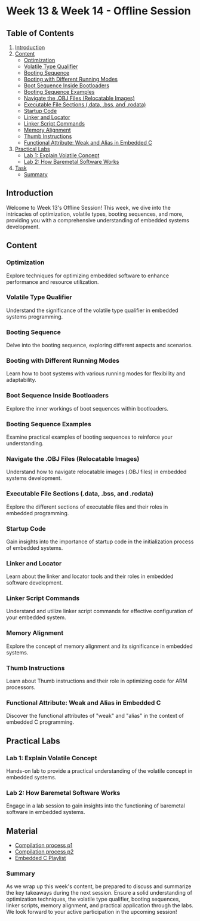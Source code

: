 # Week 13 & Week 14 - Offline Session

## Table of Contents
1. [Introduction](#introduction)
2. [Content](#content)
   - [Optimization](#optimization)
   - [Volatile Type Qualifier](#volatile-type-qualifier)
   - [Booting Sequence](#booting-sequence)
   - [Booting with Different Running Modes](#booting-with-different-running-modes)
   - [Boot Sequence Inside Bootloaders](#boot-sequence-inside-bootloaders)
   - [Booting Sequence Examples](#booting-sequence-examples)
   - [Navigate the .OBJ Files (Relocatable Images)](#navigate-the-obj-files-relocatable-images)
   - [Executable File Sections (.data, .bss, and .rodata)](#executable-file-sections)
   - [Startup Code](#startup-code)
   - [Linker and Locator](#linker-and-locator)
   - [Linker Script Commands](#linker-script-commands)
   - [Memory Alignment](#memory-alignment)
   - [Thumb Instructions](#thumb-instructions)
   - [Functional Attribute: Weak and Alias in Embedded C](#functional-attribute)
3. [Practical Labs](#practical-labs)
   - [Lab 1: Explain Volatile Concept](#lab-1-explain-volatile-concept)
   - [Lab 2: How Baremetal Software Works](#lab-2-how-baremetal-software-works)
4. [Task](#task)
   - [Summary](#summary)

## Introduction
Welcome to Week 13's Offline Session! This week, we dive into the intricacies of optimization, volatile types, booting sequences, and more, providing you with a comprehensive understanding of embedded systems development.

## Content

### Optimization
Explore techniques for optimizing embedded software to enhance performance and resource utilization.

### Volatile Type Qualifier
Understand the significance of the volatile type qualifier in embedded systems programming.

### Booting Sequence
Delve into the booting sequence, exploring different aspects and scenarios.

### Booting with Different Running Modes
Learn how to boot systems with various running modes for flexibility and adaptability.

### Boot Sequence Inside Bootloaders
Explore the inner workings of boot sequences within bootloaders.

### Booting Sequence Examples
Examine practical examples of booting sequences to reinforce your understanding.

### Navigate the .OBJ Files (Relocatable Images)
Understand how to navigate relocatable images (.OBJ files) in embedded systems development.

### Executable File Sections (.data, .bss, and .rodata)
Explore the different sections of executable files and their roles in embedded programming.

### Startup Code
Gain insights into the importance of startup code in the initialization process of embedded systems.

### Linker and Locator
Learn about the linker and locator tools and their roles in embedded software development.

### Linker Script Commands
Understand and utilize linker script commands for effective configuration of your embedded system.

### Memory Alignment
Explore the concept of memory alignment and its significance in embedded systems.

### Thumb Instructions
Learn about Thumb instructions and their role in optimizing code for ARM processors.

### Functional Attribute: Weak and Alias in Embedded C
Discover the functional attributes of "weak" and "alias" in the context of embedded C programming.

## Practical Labs

### Lab 1: Explain Volatile Concept
Hands-on lab to provide a practical understanding of the volatile concept in embedded systems.

### Lab 2: How Baremetal Software Works
Engage in a lab session to gain insights into the functioning of baremetal software in embedded systems.

## Material

- [Compilation process p1](https://youtu.be/AX8P0WWkSqU?si=TG4wZSnoBgAbakyV)
- [Compilation process p2](https://youtu.be/t2822gYbGtM?si=10QECqmlZOTrLK-S)
- [Embedded C Playlist](https://www.youtube.com/playlist?list=PLR-WDZsV9pQhsJsPn6nETpICM5m3rat5S) 

### Summary
As we wrap up this week's content, be prepared to discuss and summarize the key takeaways during the next session. Ensure a solid understanding of optimization techniques, the volatile type qualifier, booting sequences, linker scripts, memory alignment, and practical application through the labs. We look forward to your active participation in the upcoming session!

